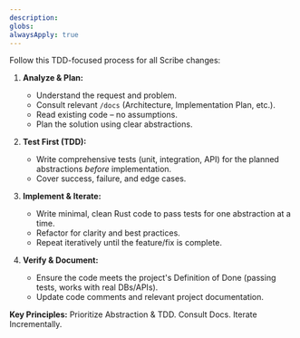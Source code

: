 ```yaml
---
description: 
globs: 
alwaysApply: true
---
```

Follow this TDD-focused process for all Scribe changes:

1.  **Analyze & Plan:**
    * Understand the request and problem.
    * Consult relevant `/docs` (Architecture, Implementation Plan, etc.).
    * Read existing code – no assumptions.
    * Plan the solution using clear abstractions.

2.  **Test First (TDD):**
    * Write comprehensive tests (unit, integration, API) for the planned abstractions *before* implementation.
    * Cover success, failure, and edge cases.

3.  **Implement & Iterate:**
    * Write minimal, clean Rust code to pass tests for one abstraction at a time.
    * Refactor for clarity and best practices.
    * Repeat iteratively until the feature/fix is complete.

4.  **Verify & Document:**
    * Ensure the code meets the project's Definition of Done (passing tests, works with real DBs/APIs).
    * Update code comments and relevant project documentation.

**Key Principles:** Prioritize Abstraction & TDD. Consult Docs. Iterate Incrementally.